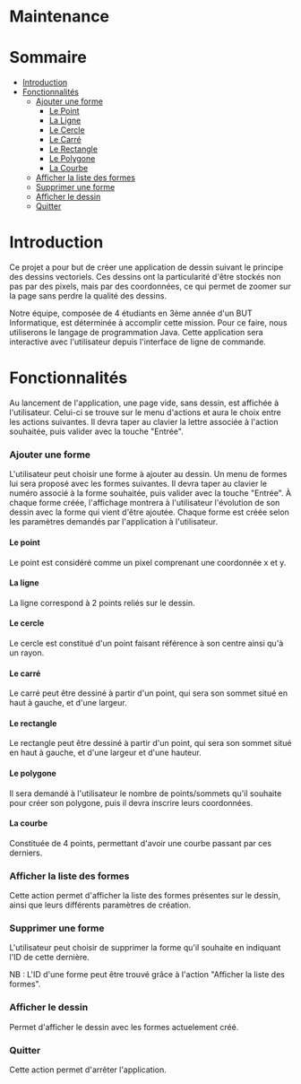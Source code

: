 # Maintenance

# Sommaire

- [Introduction](#introduction)
- [Fonctionnalités](#fonctionnalités)
  - [Ajouter une forme](#ajouter-une-forme)
    - [Le Point](#le-point)
    - [La Ligne](#la-ligne)
    - [Le Cercle](#le-cercle)
    - [Le Carré](#le-carr)
    - [Le Rectangle](#le-rectangle)
    - [Le Polygone](#le-polygone)
    - [La Courbe](#la-courbe)
  - [Afficher la liste des formes](#afficher-la-liste-des-formes)
  - [Supprimer une forme](#supprimer-une-forme)
  - [Afficher le dessin](#afficher-le-dessin)
  - [Quitter](#quitter)
  
# Introduction

Ce projet a pour but de créer une application de dessin suivant le principe des dessins vectoriels. Ces dessins ont la particularité d'être stockés non pas par des pixels, mais par des coordonnées, ce qui permet de zoomer sur la page sans perdre la qualité des dessins.

Notre équipe, composée de 4 étudiants en 3ème année d'un BUT Informatique, est déterminée à accomplir cette mission. Pour ce faire, nous utiliserons le langage de programmation Java. Cette application sera interactive avec l'utilisateur depuis l'interface de ligne de commande.

# Fonctionnalités

Au lancement de l'application, une page vide, sans dessin, est affichée à l'utilisateur. Celui-ci se trouve sur le menu d'actions et aura le choix entre les actions suivantes. Il devra taper au clavier la lettre associée à l'action souhaitée, puis valider avec la touche "Entrée".

### Ajouter une forme

L'utilisateur peut choisir une forme à ajouter au dessin. Un menu de formes lui sera proposé avec les formes suivantes. Il devra taper au clavier le numéro associé à la forme souhaitée, puis valider avec la touche "Entrée". À chaque forme créée, l'affichage montrera à l'utilisateur l'évolution de son dessin avec la forme qui vient d'être ajoutée. Chaque forme est créée selon les paramètres demandés par l'application à l'utilisateur.

#### Le point

Le point est considéré comme un pixel comprenant une coordonnée x et y.

#### La ligne

La ligne correspond à 2 points reliés sur le dessin.

#### Le cercle

Le cercle est constitué d'un point faisant référence à son centre ainsi qu'à un rayon.

#### Le carré

Le carré peut être dessiné à partir d'un point, qui sera son sommet situé en haut à gauche, et d'une largeur.

#### Le rectangle

Le rectangle peut être dessiné à partir d'un point, qui sera son sommet situé en haut à gauche, et d'une largeur et d'une hauteur.

#### Le polygone

Il sera demandé à l'utilisateur le nombre de points/sommets qu'il souhaite pour créer son polygone, puis il devra inscrire leurs coordonnées.

#### La courbe

Constituée de 4 points, permettant d'avoir une courbe passant par ces derniers.

### Afficher la liste des formes

Cette action permet d'afficher la liste des formes présentes sur le dessin, ainsi que leurs différents paramètres de création.

### Supprimer une forme

L'utilisateur peut choisir de supprimer la forme qu'il souhaite en indiquant l'ID de cette dernière.

NB : L'ID d'une forme peut être trouvé grâce à l'action "Afficher la liste des formes".

### Afficher le dessin

Permet d'afficher le dessin avec les formes actuelement créé.

### Quitter

Cette action permet d'arrêter l'application.